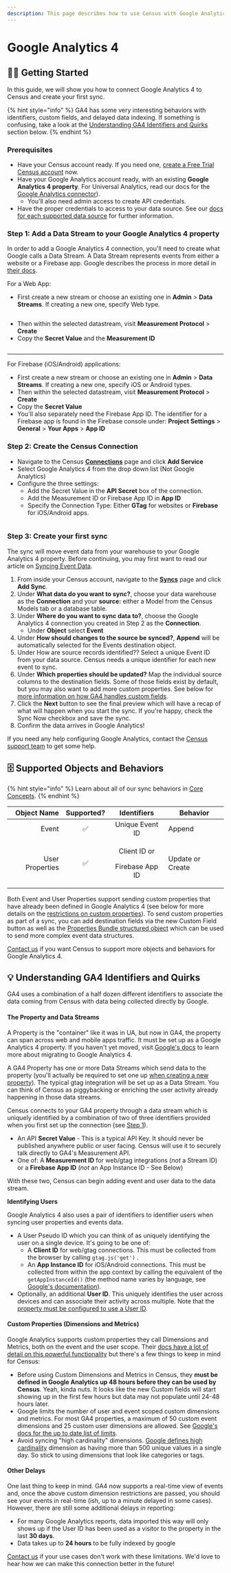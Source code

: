 ```yaml
---
description: This page describes how to use Census with Google Analytics 4
---
```


# Google Analytics 4

## 🏃‍♀️ Getting Started

In this guide, we will show you how to connect Google Analytics 4 to Census and create your first sync.&#x20;

{% hint style="info" %}
GA4 has some very interesting behaviors with identifiers, custom fields, and delayed data indexing. If something is confusing, take a look at the [Understanding GA4 Identifiers and Quirks](google-analytics-4.md#things-to-know) section below.
{% endhint %}

### Prerequisites

* Have your Census account ready. If you need one, [create a Free Trial Census account](https://app.getcensus.com/) now.
* Have your Google Analytics account ready, with an existing **Google Analytics 4 property**. For Universal Analytics, read our docs for the [Google Analytics connector](google-analytics.md)).&#x20;
  * You'll also need admin access to create API credentials.
* Have the proper credentials to access to your data source. See our [docs for each supported data source](../sources/overview.md) for further information.

### Step 1: Add a Data Stream to your Google Analytics 4 property

In order to add a Google Analytics 4 connection, you'll need to create what Google calls a Data Stream. A Data Stream represents events from either a website or a Firebase app. Google describes the process in more detail in [their docs](https://developers.google.com/analytics/devguides/collection/protocol/ga4/sending-events?client\_type=firebase#required\_parameters).

For a Web App:

* First create a new stream or choose an existing one in **Admin** > **Data Streams**. If creating a new one, specify Web type.



<figure><img src="../.gitbook/assets/screely-1667231371253.png" alt=""><figcaption></figcaption></figure>

* Then within the selected datastream, visit **Measurement Protocol** > **Create**
* Copy the **Secret Value** and the **Measurement ID**

<figure><img src="../.gitbook/assets/screely-1667231393306.png" alt=""><figcaption></figcaption></figure>

****

For Firebase (iOS/Android) applications:

* First create a new stream or choose an existing one in **Admin** > **Data Streams**. If creating a new one, specify iOS or Android types.
* Then within the selected datastream, visit **Measurement Protocol** > **Create**
* Copy the **Secret Value**&#x20;
* You'll also separately need the Firebase App ID. The identifier for a Firebase app is found in the Firebase console under: **Project Settings** > **General** > **Your Apps** > **App ID**

### Step 2: **Create the Census Connection**

* Navigate to the Census [**Connections**](https://app.getcensus.com/connections) page and click **Add Service**
* Select Google Analytics 4 from the drop down list (Not Google Analytics)
* Configure the three settings:
  * Add the Secret Value in the **API Secret** box of the connection.
  * Add the Measurement ID or Firebase App ID in **App ID**
  * Specify the Connection Type: Either **GTag** for websites or **Firebase** for iOS/Android apps.

<figure><img src="../.gitbook/assets/screely-1667262685038.png" alt=""><figcaption></figcaption></figure>

### Step 3: Create your first sync

The sync will move event data from your warehouse to your Google Analytics 4 property. Before continuing, you may first want to read our article on [Syncing Event Data](../basics/defining-source-data/events.md).&#x20;

1. From inside your Census account, navigate to the [**Syncs**](https://app.getcensus.com/syncs) page and click **Add Sync**.
2. Under **What data do you want to sync?**, choose your data warehouse as the **Connection** and your **source:** either a Model from the Census Models tab or a database table.
3. Under **Where do you want to sync data to?**, choose the Google Analytics 4 connection you created in Step 2 as the **Connection**.
   * Under **Object** select **Event**
4. Under **How should changes to the source be synced?**, **Append** will be automatically selected for the Events destination object.&#x20;
5. Under How are source records identified?? Select a unique Event ID from your data source. Census needs a unique identifier for each new event to sync.&#x20;
6. Under **Which properties should be updated?** Map the individual source columns to the destination fields. Some of those fields exist by default, but you may also want to add more custom properties. See below for [more information on how GA4 handles custom fields](google-analytics-4.md#custom-properties-dimensions-and-metrics).&#x20;
7. Click the **Next** button to see the final preview which will have a recap of what will happen when you start the sync. If you're happy, check the Sync Now checkbox and save the sync.
8. Confirm the data arrives in Google Analytics!

If you need any help configuring Google Analytics, contact the [Census support team](mailto:support@getcensus.com) to get some help.

## 🗄 Supported Objects and Behaviors

{% hint style="info" %}
Learn about all of our sync behaviors in [Core Concepts](../basics/core-concept/#sync-behaviors).
{% endhint %}

| **Object Name** | **Supported?** |               **Identifiers**              | **Behavior**     |
| --------------: | :------------: | :----------------------------------------: | ---------------- |
|           Event |        ✅       |               Unique Event ID              | Append           |
| User Properties |        ✅       | <p>Client ID or </p><p>Firebase App ID</p> | Update or Create |

Both Event and User Properties support sending custom properties that have already been defined in Google Analytics 4 (see below for more details on the [restrictions on custom properties](google-analytics-4.md#custom-properties-dimensions-and-metrics)). To send custom properties as part of a sync, you can add destination fields via the new Custom Field button as well as the [Properties Bundle structured object](../basics/defining-source-data/events.md#using-the-properties-bundle) which can be used to send more complex event data structures.&#x20;

[Contact us](mailto:support@getcensus.com) if you want Census to support more objects and behaviors for Google Analytics 4.

## 💡 Understanding GA4 Identifiers and Quirks

GA4 uses a combination of a half dozen different identifiers to associate the data coming from Census with data being collected directly by Google.&#x20;

#### The Property and Data Streams

A Property is the "container" like it was in UA, but now in GA4, the property can span across web and mobile apps traffic. It must be set up as a Google Analytics 4 property. If you haven't yet moved, visit [Google's docs](https://support.google.com/analytics/answer/9744165?hl=en) to learn more about migrating to Google Analytics 4.

A GA4 Property has one or more Data Streams which send data to the property (you'll actually be required to set one up [when creating a new property](https://support.google.com/analytics/answer/9304153#stream)). The typical gtag integration will be set up as a Data Stream. You can think of Census as piggybacking or enriching the user activity already happening in those data streams.&#x20;

Census connects to your GA4 property through a data stream which is uniquely identified by a combination of two of three identifiers provided when you first set up the connection (see [Step 1](google-analytics-4.md#step-1-add-a-data-stream-to-your-google-analytics-4-property)).

* An API **Secret Value** - This is a typical API Key. It should never be published anywhere public or user facing. Census will use it to securely talk directly to GA4's Measurement API.&#x20;
* One of: A **Measurement ID** for web/gtag integrations (_not_ a Stream ID) or a **Firebase App ID** (_not_ an App Instance ID - See Below)

With these two, Census can begin adding event and user data to the data stream.

**Identifying Users**

Google Analytics 4 also uses a pair of identifiers to identifier users when syncing user properties and events data.&#x20;

* A User Pseudo ID which you can think of as uniquely identifying the user on a single device. It's going to be one of:&#x20;
  * A **Client ID** for web/gtag connections. This must be collected from the browser by calling `gtag.js('get')` .&#x20;
  * An **App Instance ID** for iOS/Android connections. This must be collected from within the app context by calling the equivalent of the `getAppInstanceId()` (the method name varies by language, see [Google's documentation](https://developers.google.com/analytics/devguides/collection/protocol/ga4/sending-events?client\_type=firebase#required\_parameters)).
* Optionally, an additional **User ID**. This uniquely identifies the user across devices and can associate their activity across multiple. Note that the [property must be configured to use a User ID](https://support.google.com/analytics/answer/9213390#verify\_the\_reporting\_identity).

#### Custom Properties (Dimensions and Metrics)

Google Analytics supports custom properties they call Dimensions and Metrics, both on the event and the user scope. Their [docs have a lot of detail on this powerful functionality](https://support.google.com/analytics/answer/10075209?visit\_id=638028534254170289-3199207859\&rd=1) but there's a few things to keep in mind for Census:

* Before using Custom Dimensions and Metrics in Census, they **must be defined in Google Analytics up 48 hours before they can be used by Census**. Yeah, kinda nuts. It looks like the new Custom fields will start showing up in the first few hours but data may not populate until 24-48 hours later.&#x20;
* Google limits the number of user and event scoped custom dimensions and metrics. For most GA4 properties, a maximum of 50 custom event dimensions and 25 custom user dimensions are allowed. See [Google's docs for the up to date list of limits](https://support.google.com/analytics/answer/10075209#limits).&#x20;
* Avoid syncing "high cardinality" dimensions. [Google defines high cardinality](https://support.google.com/analytics/answer/12226705) dimension as having more than 500 unique values in a single day. So stick to using dimensions that look like categories or tags.&#x20;

#### Other Delays

One last thing to keep in mind. GA4 now supports a real-time view of events and, once the above custom dimension restrictions are passed, you should see your events in real-time (ish, up to a minute delayed in some cases). However, there are still some additional delays in reporting:

* For many Google Analytics reports, data imported this way will only shows up if the User ID has been used as a visitor to the property in the last **30 days**.
* Data takes up to **24 hours** to be fully indexed by google

[Contact us](mailto:support@getcensus.com) if your use cases don't work with these limitations. We'd love to hear how we can make this connection better in the future!
